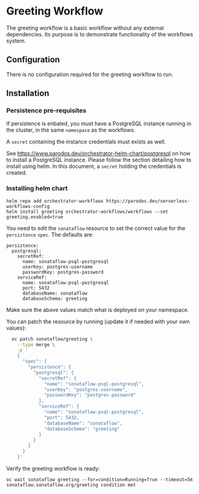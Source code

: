# Greeting Workflow

The greeting workflow is a basic workflow without any external dependencies.
Its purpose is to demonstrate functionality of the workflows system.

## Configuration
There is no configuration required for the greeting workflow to run.

## Installation
### Persistence pre-requisites
If persistence is enbaled, you must have a PostgreSQL instance running in the cluster, in the same `namespace` as the workflows.

A `secret` containing the instance credentials must exists as well. 

See https://www.parodos.dev/orchestrator-helm-chart/postgresql on how to install a PostgreSQL instance. Please follow the section detailing how to install using helm. In this document, a `secret` holding the credentials is created.

### Installing helm chart 


```console
helm repo add orchestrator-workflows https://parodos.dev/serverless-workflows-config
helm install greeting orchestrator-workflows/workflows --set greeting.enabled=true
```

You need to edit the `sonataflow` resource to set the correct value for the `persistence` `spec`.
The defaults are:
```
persistence:
  postgresql:
    secretRef:
      name: sonataflow-psql-postgresql
      userKey: postgres-username
      passwordKey: postgres-password
    serviceRef:
      name: sonataflow-psql-postgresql
      port: 5432
      databaseName: sonataflow
      databaseSchema: greeting
```

Make sure the above values match what is deployed on your namespace.

You can patch the resource by running (update it if needed with your own values):
```bash
  oc patch sonataflow/greeting \
    --type merge \
    -p '
    {
      "spec": {
        "persistence": {
          "postgresql": {
            "secretRef": {
              "name": "sonataflow-psql-postgresql",
              "userKey": "postgres-username",
              "passwordKey": "postgres-password"
            },
            "serviceRef": {
              "name": "sonataflow-psql-postgresql",
              "port": 5432,
              "databaseName": "sonataflow",
              "databaseSchema": "greeting"
            }
          }
        }
      }
    }'
```

Verify the greeting workflow is ready:
```console
oc wait sonataflow greeting --for=condition=Running=True --timeout=5m
sonataflow.sonataflow.org/greeting condition met
```